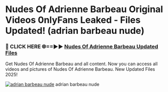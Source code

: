 # Nudes Of Adrienne Barbeau Original Videos 0nlyFans Leaked - Files Updated! (adrian barbeau nude)

<h3>🔴 CLICK HERE 🌐==►► <a href="https://tinyurl.com/2p9ay9w9" rel="nofollow">Nudes Of Adrienne Barbeau Updated Files</a></h3>

Get Nudes Of Adrienne Barbeau and all content. Now you can access all videos and pictures of Nudes Of Adrienne Barbeau. New Updated Files 2025!

[![adrian barbeau nude](https://i.imgur.com/KQgVmj3.gif)](https://tinyurl.com/2p9ay9w9)
adrian barbeau nude
